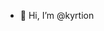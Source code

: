 - 👋 Hi, I’m @kyrtion
<!---
- 👀 I’m interested in ...
- 🌱 I’m currently learning ...
- 💞️ I’m looking to collaborate on ...
- 📫 How to reach me ...


kyrtion/kyrtion is a ✨ special ✨ repository because its `README.md` (this file) appears on your GitHub profile.
You can click the Preview link to take a look at your changes.
--->
